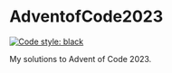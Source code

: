 # AdventofCode2023
[![Code style: black](https://img.shields.io/badge/code%20style-black-000000.svg)](https://github.com/psf/black)

My solutions to Advent of Code 2023.
